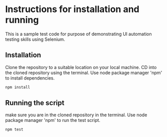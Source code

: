 # Instructions for installation and running

This is a sample test code for purpose of demonstrating UI automation testing skills using Selenium.

## Installation

Clone the repository to a suitable location on your local machine. CD into the cloned repository using the terminal. Use node package manager 'npm' to install dependencies.

```bash
npm install
```

## Running the script

make sure you are in the cloned repository in the terminal. Use node package manager 'npm' to run the test script.

```bash
npm test
```

